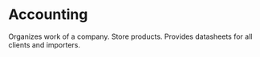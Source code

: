 Accounting
===========
Organizes work of a company.
Store products.
Provides datasheets for all clients and importers.

